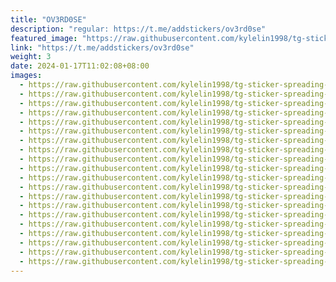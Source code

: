 ```yaml
---
title: "OV3RD0SE"
description: "regular: https://t.me/addstickers/ov3rd0se"
featured_image: "https://raw.githubusercontent.com/kylelin1998/tg-sticker-spreading-worldwide-images/main/img/e21cfa7f-78b1-4e56-af26-4074bd56ea14.jpg"
link: "https://t.me/addstickers/ov3rd0se"
weight: 3
date: 2024-01-17T11:02:08+08:00
images:
  - https://raw.githubusercontent.com/kylelin1998/tg-sticker-spreading-worldwide-images/main/img/e21cfa7f-78b1-4e56-af26-4074bd56ea14.jpg
  - https://raw.githubusercontent.com/kylelin1998/tg-sticker-spreading-worldwide-images/main/img/f08ff0dc-b8f2-44a1-b31b-b9a4fefdf496.jpg
  - https://raw.githubusercontent.com/kylelin1998/tg-sticker-spreading-worldwide-images/main/img/b4951dc8-f2a3-4feb-8898-1ec27a5e9a15.jpg
  - https://raw.githubusercontent.com/kylelin1998/tg-sticker-spreading-worldwide-images/main/img/4a87d531-e802-46f8-b77b-44e23bae548a.jpg
  - https://raw.githubusercontent.com/kylelin1998/tg-sticker-spreading-worldwide-images/main/img/ab0cb2e6-5778-4bb0-8716-b093b1ffa90d.jpg
  - https://raw.githubusercontent.com/kylelin1998/tg-sticker-spreading-worldwide-images/main/img/216e0021-bb62-4a3b-a535-03af36b4dda0.jpg
  - https://raw.githubusercontent.com/kylelin1998/tg-sticker-spreading-worldwide-images/main/img/4f1921dd-9e9f-410d-b8e4-034f61f6fbc5.jpg
  - https://raw.githubusercontent.com/kylelin1998/tg-sticker-spreading-worldwide-images/main/img/bb9abb45-77a8-45bd-8023-a2b48c391afc.jpg
  - https://raw.githubusercontent.com/kylelin1998/tg-sticker-spreading-worldwide-images/main/img/419c3f9f-3449-4fb6-8343-4d7a22d0c8d0.jpg
  - https://raw.githubusercontent.com/kylelin1998/tg-sticker-spreading-worldwide-images/main/img/59f7e5a3-c9f7-433e-b95e-329c3f2ca6b1.jpg
  - https://raw.githubusercontent.com/kylelin1998/tg-sticker-spreading-worldwide-images/main/img/67994085-ca8b-4870-9701-3c9cd03c4ea5.jpg
  - https://raw.githubusercontent.com/kylelin1998/tg-sticker-spreading-worldwide-images/main/img/194bca79-769d-4056-ab54-3c3dbab9c7ca.jpg
  - https://raw.githubusercontent.com/kylelin1998/tg-sticker-spreading-worldwide-images/main/img/01739fc5-3d2f-4a2b-829d-0c578ad77300.jpg
  - https://raw.githubusercontent.com/kylelin1998/tg-sticker-spreading-worldwide-images/main/img/56301073-5e29-4dd3-ad3d-292897a1888c.jpg
  - https://raw.githubusercontent.com/kylelin1998/tg-sticker-spreading-worldwide-images/main/img/2508f486-916b-4624-984b-f19908e4b6d2.jpg
  - https://raw.githubusercontent.com/kylelin1998/tg-sticker-spreading-worldwide-images/main/img/7e79b97d-bd87-4a49-9b33-d6c7333fbab4.jpg
  - https://raw.githubusercontent.com/kylelin1998/tg-sticker-spreading-worldwide-images/main/img/c22581bb-44ee-44d8-aff5-bf2538355e01.jpg
  - https://raw.githubusercontent.com/kylelin1998/tg-sticker-spreading-worldwide-images/main/img/1107974a-4640-4c46-808b-d61dccd99f17.jpg
  - https://raw.githubusercontent.com/kylelin1998/tg-sticker-spreading-worldwide-images/main/img/c9208d59-4440-4efd-9bd4-3c03e5052497.jpg
  - https://raw.githubusercontent.com/kylelin1998/tg-sticker-spreading-worldwide-images/main/img/3bd1439e-bbd0-458b-b3fd-4ada7465752c.jpg
---
```

